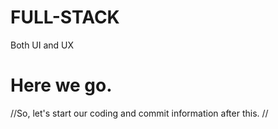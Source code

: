 # FULL-STACK

Both UI and UX

# Here we go.
//So, let's start our coding and commit information after this. //
